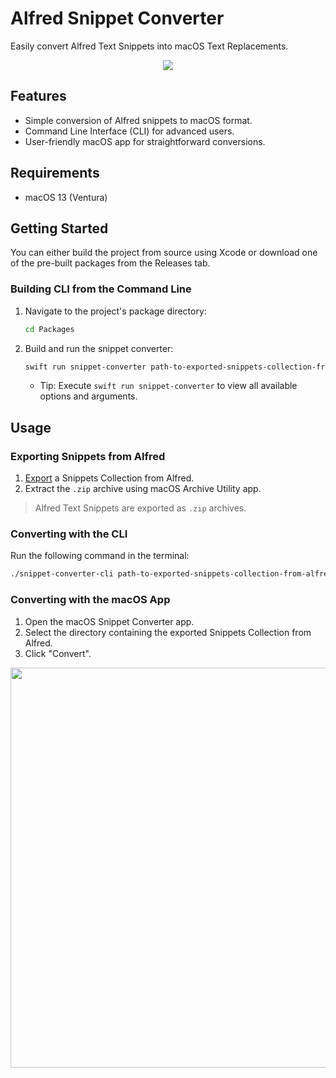 # Alfred Snippet Converter

Easily convert Alfred Text Snippets into macOS Text Replacements.

<p align="center">
  <img src="https://github.com/bkunat/AlfredSnippetConverter/assets/79861311/2ed1ad8b-febe-4c58-9f0d-00d948fd0674">
</p>

## Features

- Simple conversion of Alfred snippets to macOS format.
- Command Line Interface (CLI) for advanced users.
- User-friendly macOS app for straightforward conversions.

## Requirements

- macOS 13 (Ventura)

## Getting Started

You can either build the project from source using Xcode or download one of the pre-built packages from the Releases tab.

### Building CLI from the Command Line

1. Navigate to the project's package directory:
   ```bash
   cd Packages
   ```
2. Build and run the snippet converter:
   ```bash
   swift run snippet-converter path-to-exported-snippets-collection-from-alfred
   ```
   - Tip: Execute `swift run snippet-converter` to view all available options and arguments.

## Usage

### Exporting Snippets from Alfred

1. [Export](https://www.alfredapp.com/help/features/snippets/#sharing) a Snippets Collection from Alfred.
2. Extract the `.zip` archive using macOS Archive Utility app. 

> Alfred Text Snippets are exported as `.zip` archives.

### Converting with the CLI

Run the following command in the terminal:

```bash
./snippet-converter-cli path-to-exported-snippets-collection-from-alfred
```

### Converting with the macOS App

1. Open the macOS Snippet Converter app.
2. Select the directory containing the exported Snippets Collection from Alfred.
3. Click "Convert".

<p align="center">
  <img width="640" src="https://github.com/bkunat/AlfredSnippetConverter/assets/79861311/318d42f8-8823-4439-a4cb-60c50c2e5d6e"">
</p>
